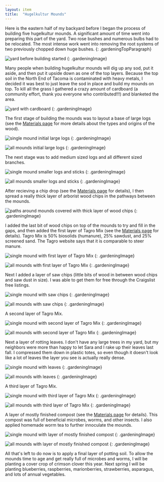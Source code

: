 ```yaml
---
layout: item
title:	"Hugelkultur Mounds"
---
```


Here is the eastern half of my backyard before I began the process of building five hugelkultur mounds. A significant amount of time went into preparing this part of the yard. Two rose bushes and numerous bulbs had to be relocated. The most intense work went into removing the root systems of two previously chopped down huge bushes.
{: .gardeningTopParagraph}

![yard before building started](/assets/images/gardening/hugelkultur/mounds01.jpeg)
{: .gardeningImage}

Many people when building hugelkultur mounds will dig up any sod, put it aside, and then put it upside down as one of the top layers. Because the top soil in the North End of Tacoma is contaminated with heavy metals, I decided it was best to just leave the sod in place and build my mounds on top. To kill all the grass I gathered a crazy amount of cardboard (a community effort, thank you everyone who contributed!!!) and blanketed the area.

![yard with cardboard](/assets/images/gardening/hugelkultur/mounds02.jpeg)
{: .gardeningImage}

The first stage of building the mounds was to layout a base of large logs (see the [Materials page](/gardening/hugelkultur-materials) for more details about the types and origins of the wood).

![single mound initial large logs](/assets/images/gardening/hugelkultur/mounds03.jpeg)
{: .gardeningImage}

![all mounds initial large logs](/assets/images/gardening/hugelkultur/mounds04.jpeg)
{: .gardeningImage}

The next stage was to add medium sized logs and all different sized branches.

![single mound smaller logs and sticks](/assets/images/gardening/hugelkultur/mounds05.jpeg)
{: .gardeningImage}

![all mounds smaller logs and sticks](/assets/images/gardening/hugelkultur/mounds06.jpeg)
{: .gardeningImage}

After recieving a chip drop (see the [Materials page](/gardening/hugelkultur-materials) for details), I then spread a really thick layer of arborist wood chips in the pathways between the mounds.

![paths around mounds covered with thick layer of wood chips](/assets/images/gardening/hugelkultur/mounds07.jpeg)
{: .gardeningImage}

I added the last bit of wood chips on top of the mounds to try and fill in the gaps, and then added the first layer of Tagro Mix (see the [Materials page](/gardening/hugelkultur-materials) for details). Tagro Mix is 50% biosolids (humanure), 25% sawdust, and 25% screened sand. The Tagro website says that it is comparable to steer manure.

![single mound with first layer of Tagro Mix](/assets/images/gardening/hugelkultur/mounds08.jpg)
{: .gardeningImage}

![all mounds with first layer of Tagro Mix](/assets/images/gardening/hugelkultur/mounds09.jpg)
{: .gardeningImage}

Next I added a layer of saw chips (little bits of wood in between wood chips and saw dust in size). I was able to get them for free through the Craigslist free listings.

![single mound with saw chips](/assets/images/gardening/hugelkultur/mounds10.jpg)
{: .gardeningImage}

![all mounds with saw chips](/assets/images/gardening/hugelkultur/mounds11.jpg)
{: .gardeningImage}

A second layer of Tagro Mix.

![single mound with second layer of Tagro Mix](/assets/images/gardening/hugelkultur/mounds12.jpg)
{: .gardeningImage}

![all mounds with second layer of Tagro Mix](/assets/images/gardening/hugelkultur/mounds13.jpg)
{: .gardeningImage}

Next a layer of rotting leaves. I don't have any large trees in my yard, but my neighbors were more than happy to let Sara and I rake up their leaves last fall. I compressed them down in plastic totes, so even though it doesn't look like a lot of leaves the layer you see is actually really dense.

![single mound with leaves](/assets/images/gardening/hugelkultur/mounds14.jpg)
{: .gardeningImage}

![all mounds with leaves](/assets/images/gardening/hugelkultur/mounds15.jpg)
{: .gardeningImage}

A third layer of Tagro Mix.

![single mound with third layer of Tagro Mix](/assets/images/gardening/hugelkultur/mounds16.jpg)
{: .gardeningImage}

![all mounds with third layer of Tagro Mix](/assets/images/gardening/hugelkultur/mounds17.jpg)
{: .gardeningImage}

A layer of mostly finished compost (see the [Materials page](/gardening/hugelkultur-materials) for details). This compost was full of beneficial microbes, worms, and other insects. I also applied homemade worm tea to further innoculate the mounds.

![single mound with layer of mostly finished compost](/assets/images/gardening/hugelkultur/mounds18.jpeg)
{: .gardeningImage}

![all mounds with layer of mostly finished compost](/assets/images/gardening/hugelkultur/mounds19.jpeg)
{: .gardeningImage}

All that's left to do now is to apply a final layer of potting soil. To allow the mounds time to age and get really full of microbes and worms, I will be planting a cover crop of crimson clover this year. Next spring I will be planting blueberries, raspberries, marionberries, strawberries, asparagus, and lots of annual vegetables.